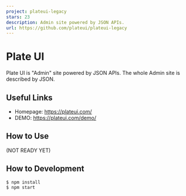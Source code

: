 ```yaml
---
project: plateui-legacy
stars: 23
description: Admin site powered by JSON APIs.
url: https://github.com/plateui/plateui-legacy
---
```


Plate UI
========

Plate UI is "Admin" site powered by JSON APIs. The whole Admin site is described by JSON.

Useful Links
------------

-   Homepage: https://plateui.com/
-   DEMO: https://plateui.com/demo/

How to Use
----------

(NOT READY YET)

How to Development
------------------

```
$ npm install
$ npm start
```
